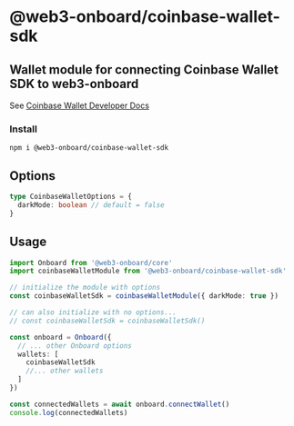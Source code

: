 # @web3-onboard/coinbase-wallet-sdk

## Wallet module for connecting Coinbase Wallet SDK to web3-onboard
See [Coinbase Wallet Developer Docs](https://docs.cloud.coinbase.com/wallet-sdk/docs)

### Install

`npm i @web3-onboard/coinbase-wallet-sdk`

## Options

```typescript
type CoinbaseWalletOptions = {
  darkMode: boolean // default = false
}
```

## Usage

```typescript
import Onboard from '@web3-onboard/core'
import coinbaseWalletModule from '@web3-onboard/coinbase-wallet-sdk'

// initialize the module with options
const coinbaseWalletSdk = coinbaseWalletModule({ darkMode: true })

// can also initialize with no options...
// const coinbaseWalletSdk = coinbaseWalletSdk()

const onboard = Onboard({
  // ... other Onboard options
  wallets: [
    coinbaseWalletSdk
    //... other wallets
  ]
})

const connectedWallets = await onboard.connectWallet()
console.log(connectedWallets)
```
